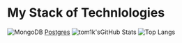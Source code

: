 # My Stack of Technlologies

![MongoDB](https://img.shields.io/badge/MongoDB-%234ea94b.svg?style=for-the-badge&logo=mongodb&logoColor=white) [Postgres](https://img.shields.io/badge/postgres-%23316192.svg?style=for-the-badge&logo=postgresql&logoColor=white)
![tom1k'sGitHub Stats](https://github-readme-stats.vercel.app/api?username=ITOMIK&theme=radical)
![Top Langs](https://github-readme-stats.vercel.app/api/top-langs/?username=ITOMIK&theme=radical)
